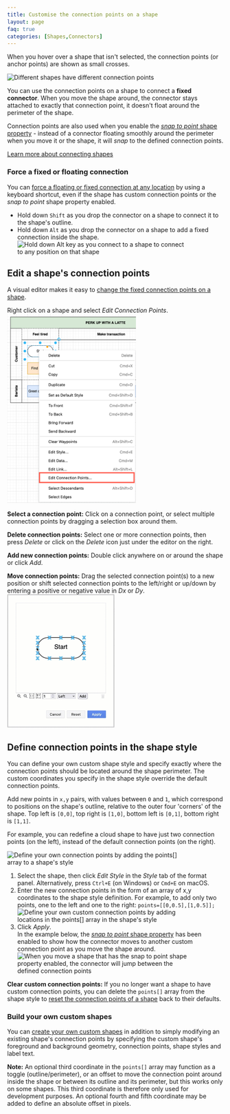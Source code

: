 ```yaml
---
title: Customise the connection points on a shape
layout: page
faq: true
categories: [Shapes,Connectors]
---
```


When you hover over a shape that isn't selected, the connection points (or anchor points) are shown as small crosses.

<img src="/assets/img/blog/connection-points-examples.png" style="max-width:100%;height:auto;" alt="Different shapes have different connection points">

You can use the connection points on a shape to connect a **fixed connector**. When you move the shape around, the connector stays attached to exactly that connection point, it doesn't float around the perimeter of the shape. 

Connection points are also used when you enable the [_snap to point_ shape property](/doc/faq/snap-to-point.html) - instead of a connector floating smoothly around the perimeter when you move it or the shape, it will _snap_ to the defined connection points. 

[Learn more about connecting shapes](/doc/faq/connect-shapes.html)

### Force a fixed or floating connection

You can [force a floating or fixed connection at any location](/doc/faq/connect-to-shapes-anywhere.html) by using a keyboard shortcut, even if the shape has custom connection points or the _snap to point_ shape property enabled.

* Hold down ``Shift`` as you drop the connector on a shape to connect it to the shape's outline.
* Hold down ``Alt`` as you drop the connector on a shape to add a fixed connection inside the shape. 
<br /><img src="/assets/img/blog/connect-to-shapes-anywhere.gif" style="width=100%;max-width:400px;height:auto;" alt="Hold down Alt key as you connect to a shape to connect to any position on that shape">

## Edit a shape's connection points

A visual editor makes it easy to [change the fixed connection points on a shape](/blog/edit-connection-points.html).

Right click on a shape and select _Edit Connection Points_. 
<br /><img src="/assets/img/blog/connection-points-edit-context-menu.png" style="width=100%;max-width:300px;height:auto;" alt="Use the context menu to edit the connection points of a selected shape">

**Select a connection point:** Click on a connection point, or select multiple connection points by dragging a selection box around them.

**Delete connection points:** Select one or more connection points, then press _Delete_ or click on the _Delete_ icon just under the editor on the right.

**Add new connection points:** Double click anywhere on or around the shape or click _Add_.

**Move connection points:** Drag the selected connection point(s) to a new position or shift selected connection points to the left/right or up/down by entering a positive or negative value in _Dx_ or _Dy_.
<br /><img src="/assets/img/blog/connection-points-edit.gif" style="width=100%;max-width:250px;height:auto;" alt="Move, delete and add connection points to a shape visually in diagrams.net">


## Define connection points in the shape style

You can define your own custom shape style and specify exactly where the connection points should be located around the shape perimeter. The custom coordinates you specify in the shape style override the default connection points. 

Add new points in ``x,y`` pairs, with values between ``0`` and ``1``, which correspond to positions on the shape's outline, relative to the outer four 'corners' of the shape. Top left is ``[0,0]``, top right is ``[1,0]``, bottom left is ``[0,1]``, bottom right is ``[1,1]``.

For example, you can redefine a cloud shape to have just two connection points (on the left), instead of the default connection points (on the right).

<img src="/assets/img/blog/override-connection-points.png" style="width=100%;max-width:400px;height:auto;" alt="Define your own connection points by adding the points[] array to a shape's style">

1. Select the shape, then click _Edit Style_ in the _Style_ tab of the format panel. Alternatively, press ``Ctrl+E`` (on Windows) or ``Cmd+E`` on macOS.
2. Enter the new connection points in the form of an array of x,y coordinates to the shape style definition. For example, to add only two points, one to the left and one to the right: ``points=[[0,0.5],[1,0.5]];``
<br /><img src="/assets/img/blog/edit-style-override-connection-points.png" style="width=100%;max-width:400px;height:auto;" alt="Define your own custom connection points by adding locations in the points[] array in the shape's style">
3. Click _Apply_. 
<br />In the example below, the [_snap to point_ shape property](/doc/faq/snap-to-point.html) has been enabled to show how the connector moves to another custom connection point as you move the shape around.
<br /><img src="/assets/img/blog/connection-points-custom-fixed.gif" style="width=100%;max-width:400px;height:auto;" alt="When you move a shape that has the snap to point shape property enabled, the connector will jump between the defined connection points">

**Clear custom connection points:** If you no longer want a shape to have custom connection points, you can delete the ``points[]`` array from the shape style to [reset the connection points of a shape](/doc/faq/reset-connection-points.html) back to their defaults.

### Build your own custom shapes

You can [create your own custom shapes](/doc/faq/custom-shapes.html) in addition to simply modifying an existing shape's connection points by specifying the custom shape's foreground and background geometry, connection points, shape styles and label text.

**Note:** An optional third coordinate in the ``points[]`` array may function as a toggle (outline/perimeter), or an offset to move the connection point around inside the shape or between its outline and its perimeter, but this works only on some shapes. This third coordinate is therefore only used for development purposes. An optional fourth and fifth coordinate may be added to define an absolute offset in pixels.